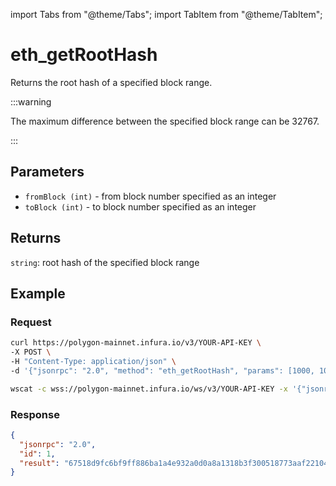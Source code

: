 import Tabs from "@theme/Tabs";
import TabItem from "@theme/TabItem";

# eth_getRootHash

Returns the root hash of a specified block range.

:::warning

The maximum difference between the specified block range can be 32767.

:::

## Parameters

- `fromBlock (int)` - from block number specified as an integer
- `toBlock (int)` - to block number specified as an integer

## Returns

`string`: root hash of the specified block range

## Example

### Request

<Tabs>
  <TabItem value="cURL">

```bash
curl https://polygon-mainnet.infura.io/v3/YOUR-API-KEY \
-X POST \
-H "Content-Type: application/json" \
-d '{"jsonrpc": "2.0", "method": "eth_getRootHash", "params": [1000, 1032], "id": 1}'
```

  </TabItem>
  <TabItem value="WSS">

```bash
wscat -c wss://polygon-mainnet.infura.io/ws/v3/YOUR-API-KEY -x '{"jsonrpc": "2.0", "method": "eth_getRootHash", "params":[1000, 1032], "id": 1}'
```

  </TabItem>
</Tabs>

### Response

```json
{
  "jsonrpc": "2.0",
  "id": 1,
  "result": "67518d9fc6bf9ff886ba1a4e932a0d0a8a1318b3f300518773aaf2210410cf73"
}
```
